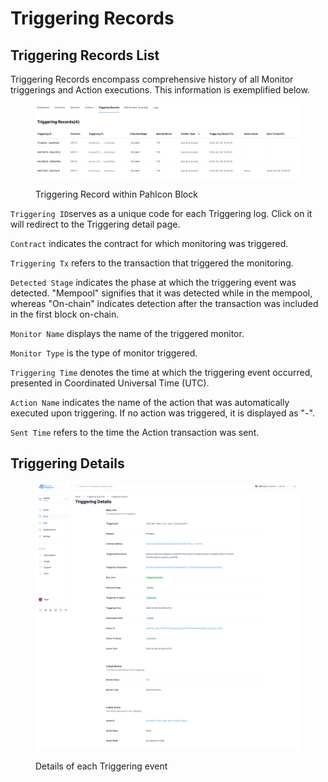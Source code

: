 # Triggering Records

## Triggering Records List&#x20;

Triggering Records encompass comprehensive history of all Monitor triggerings and Action executions. This information is exemplified below.

<figure><img src=".gitbook/assets/image (43).png" alt=""><figcaption><p>Triggering Record within Pahlcon Block</p></figcaption></figure>

`Triggering ID`serves as a unique code for each Triggering log. Click on it will redirect to the Triggering detail page.

`Contract` indicates the contract for which monitoring was triggered.

`Triggering Tx` refers to the transaction that triggered the monitoring.&#x20;

`Detected Stage` indicates the phase at which the triggering event was detected. "Mempool" signifies that it was detected while in the mempool, whereas "On-chain" indicates detection after the transaction was included in the first block on-chain.

`Monitor Name` displays the name of the triggered monitor.&#x20;

`Monitor Type` is the type of monitor triggered.&#x20;

`Triggering Time` denotes the time at which the triggering event occurred, presented in Coordinated Universal Time (UTC).

`Action Name` indicates the name of the action that was automatically executed upon triggering. If no action was triggered, it is displayed as "-".

`Sent Time` refers to the time the Action transaction was sent.



## Triggering Details



<figure><img src=".gitbook/assets/image (44).png" alt=""><figcaption><p>Details of each Triggering event</p></figcaption></figure>
